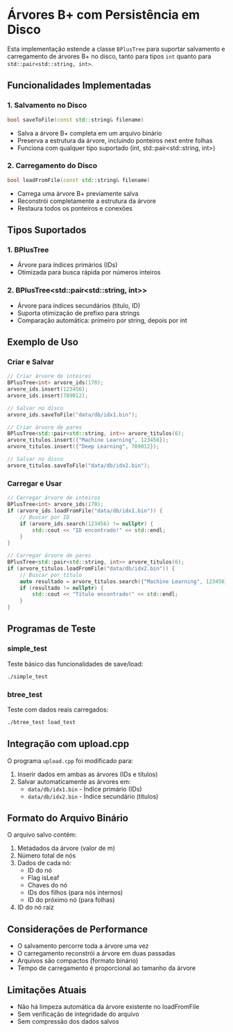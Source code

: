 # Árvores B+ com Persistência em Disco

Esta implementação estende a classe `BPlusTree` para suportar salvamento e carregamento de árvores B+ no disco, tanto para tipos `int` quanto para `std::pair<std::string, int>`.

## Funcionalidades Implementadas

### 1. Salvamento no Disco
```cpp
bool saveToFile(const std::string& filename)
```
- Salva a árvore B+ completa em um arquivo binário
- Preserva a estrutura da árvore, incluindo ponteiros next entre folhas
- Funciona com qualquer tipo suportado (int, std::pair<std::string, int>)

### 2. Carregamento do Disco
```cpp
bool loadFromFile(const std::string& filename)
```
- Carrega uma árvore B+ previamente salva
- Reconstrói completamente a estrutura da árvore
- Restaura todos os ponteiros e conexões

## Tipos Suportados

### 1. BPlusTree<int>
- Árvore para índices primários (IDs)
- Otimizada para busca rápida por números inteiros

### 2. BPlusTree<std::pair<std::string, int>>
- Árvore para índices secundários (título, ID)
- Suporta otimização de prefixo para strings
- Comparação automática: primeiro por string, depois por int

## Exemplo de Uso

### Criar e Salvar
```cpp
// Criar árvore de inteiros
BPlusTree<int> arvore_ids(170);
arvore_ids.insert(123456);
arvore_ids.insert(789012);

// Salvar no disco
arvore_ids.saveToFile("data/db/idx1.bin");

// Criar árvore de pares
BPlusTree<std::pair<std::string, int>> arvore_titulos(6);
arvore_titulos.insert({"Machine Learning", 123456});
arvore_titulos.insert({"Deep Learning", 789012});

// Salvar no disco
arvore_titulos.saveToFile("data/db/idx2.bin");
```

### Carregar e Usar
```cpp
// Carregar árvore de inteiros
BPlusTree<int> arvore_ids(170);
if (arvore_ids.loadFromFile("data/db/idx1.bin")) {
    // Buscar por ID
    if (arvore_ids.search(123456) != nullptr) {
        std::cout << "ID encontrado!" << std::endl;
    }
}

// Carregar árvore de pares
BPlusTree<std::pair<std::string, int>> arvore_titulos(6);
if (arvore_titulos.loadFromFile("data/db/idx2.bin")) {
    // Buscar por título
    auto resultado = arvore_titulos.search({"Machine Learning", 123456});
    if (resultado != nullptr) {
        std::cout << "Título encontrado!" << std::endl;
    }
}
```

## Programas de Teste

### simple_test
Teste básico das funcionalidades de save/load:
```bash
./simple_test
```

### btree_test
Teste com dados reais carregados:
```bash
./btree_test load_test
```

## Integração com upload.cpp

O programa `upload.cpp` foi modificado para:
1. Inserir dados em ambas as árvores (IDs e títulos)
2. Salvar automaticamente as árvores em:
   - `data/db/idx1.bin` - Índice primário (IDs)
   - `data/db/idx2.bin` - Índice secundário (títulos)

## Formato do Arquivo Binário

O arquivo salvo contém:
1. Metadados da árvore (valor de m)
2. Número total de nós
3. Dados de cada nó:
   - ID do nó
   - Flag isLeaf
   - Chaves do nó
   - IDs dos filhos (para nós internos)
   - ID do próximo nó (para folhas)
4. ID do nó raiz

## Considerações de Performance

- O salvamento percorre toda a árvore uma vez
- O carregamento reconstrói a árvore em duas passadas
- Arquivos são compactos (formato binário)
- Tempo de carregamento é proporcional ao tamanho da árvore

## Limitações Atuais

- Não há limpeza automática da árvore existente no loadFromFile
- Sem verificação de integridade do arquivo
- Sem compressão dos dados salvos